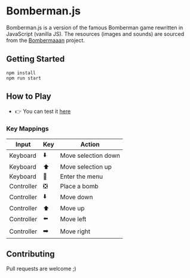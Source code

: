 # Bomberman.js

Bomberman.js is a version of the famous Bomberman game rewritten in JavaScript (vanilla JS). The resources (images and sounds) are sourced from the [Bombermaaan](http://bombermaaan.sourceforge.net/) project.

## Getting Started

```
npm install       
npm run start
```

## How to Play
* :point_right: You can test it [here](https://lingelo.github.io/bomberman.js/)

### Key Mappings
| Input         | Key                               | Action                  |
| ------------- | ---------------------------------- | ----------------------- |
| Keyboard      | :arrow_down:                       | Move selection down     |
| Keyboard      | :arrow_up:                         | Move selection up       |
| Keyboard      | :repeat:                           | Enter the menu          |
| Controller    | :negative_squared_cross_mark:      | Place a bomb            |
| Controller    | :arrow_down:                       | Move down               |
| Controller    | :arrow_up:                         | Move up                 |
| Controller    | :arrow_left:                       | Move left               |
| Controller    | :arrow_right:                      | Move right              |

## Contributing

Pull requests are welcome ;)
